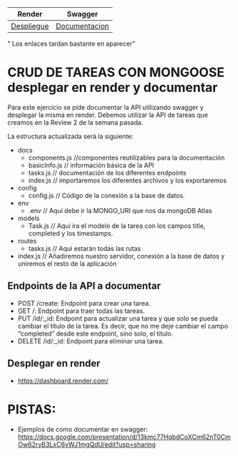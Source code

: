| Render  | Swagger |
|---------|---------|
|[Despliegue](https://ejercico-db-mongoose-swagger-render-zcno.onrender.com/)|[Documentacion](https://ejercico-db-mongoose-swagger-render-zcno.onrender.com/api-docs/)|

" Los enlaces tardan bastante en aparecer"




# CRUD DE TAREAS CON MONGOOSE desplegar en render y documentar

Para este ejercicio se pide documentar la API utilizando swagger y desplegar la misma en render. Debemos utilizar la API de tareas que creamos en la Review 2 de la semana pasada.

La estructura actualizada será la siguiente:
- docs
  - components.js //componentes reutilizables para la documentación
  - basicInfo.js // información básica de la API
  - tasks.js // documentación de los diferentes endpoints
  - index.js // importaremos los diferentes archivos y los exportaremos
- config
  - config.js // Código de la conexión a la base de datos.
- env
  - .env // Aquí debe ir la MONGO_URI que nos da mongoDB Atlas
- models
  - Task.js // Aqui ira el modelo de la tarea con los campos title, completed y los timestamps.
- routes 
  - tasks.js // Aquí estarán todas las rutas
- index.js // Añadiremos nuestro servidor, conexión a la base de datos y uniremos el resto de la aplicación

## Endpoints de la API a documentar
- POST /create: Endpoint para crear una tarea.
- GET /: Endpoint para traer todas las tareas.
- PUT /id/:_id: Endpoint para actualizar una tarea y que solo se pueda cambiar el título de la tarea. Es decir, que no me deje cambiar el campo  “completed” desde este endpoint, sino solo, el título.
- DELETE /id/:_id: Endpoint para eliminar una tarea.

## Desplegar en render
- https://dashboard.render.com/


# PISTAS:
- Ejemplos de como documentar en swagger: https://docs.google.com/presentation/d/13kmc77HqbdCoXCm62nT0CmOw62ryB3LxC6vWJ1mgQdU/edit?usp=sharing
